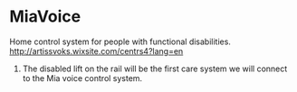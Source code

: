 # MiaVoice
Home control system for people with functional disabilities.
http://artissvoks.wixsite.com/centrs4?lang=en

1. The disabled lift on the rail will be the first care system we will connect to the Mia voice control system.
